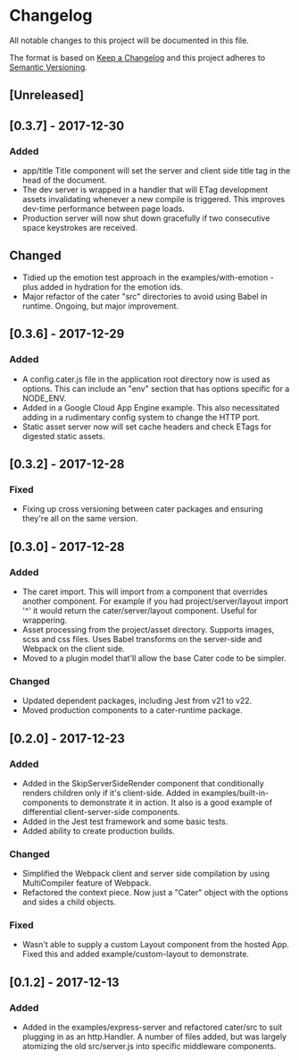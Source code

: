 # Changelog
All notable changes to this project will be documented in this file.

The format is based on [Keep a Changelog](http://keepachangelog.com/en/1.0.0/)
and this project adheres to [Semantic Versioning](http://semver.org/spec/v2.0.0.html).

## [Unreleased]

## [0.3.7] - 2017-12-30
### Added
- app/title Title component will set the server and client side title tag in the head of the document.
- The dev server is wrapped in a handler that will ETag development assets invalidating whenever a new compile is triggered. This improves dev-time performance between page loads.
- Production server will now shut down gracefully if two consecutive space keystrokes are received.

## Changed
- Tidied up the emotion test approach in the examples/with-emotion - plus added in hydration for the emotion ids.
- Major refactor of the cater "src" directories to avoid using Babel in runtime. Ongoing, but major improvement.

## [0.3.6] - 2017-12-29
### Added
- A config.cater.js file in the application root directory now is used as options. This can include an "env" section that has options specific for a NODE_ENV.
- Added in a Google Cloud App Engine example. This also necessitated adding in a rudimentary config system to change the HTTP port.
- Static asset server now will set cache headers and check ETags for digested static assets.

## [0.3.2] - 2017-12-28
### Fixed
- Fixing up cross versioning between cater packages and ensuring they're all on the same version.

## [0.3.0] - 2017-12-28
### Added
- The caret import. This will import from a component that overrides another component. For example if you had project/server/layout import '^' it would return the cater/server/layout component. Useful for wrappering.
- Asset processing from the project/asset directory. Supports images, scss and css files. Uses Babel transforms on the server-side and Webpack on the client side.
- Moved to a plugin model that'll allow the base Cater code to be simpler.

### Changed
- Updated dependent packages, including Jest from v21 to v22.
- Moved production components to a cater-runtime package.

## [0.2.0] - 2017-12-23
### Added
- Added in the SkipServerSideRender component that conditionally renders children only if it's client-side. Added in examples/built-in-components to demonstrate it in action. It also is a good example of differential client-server-side components.
- Added in the Jest test framework and some basic tests.
- Added ability to create production builds.

### Changed
- Simplified the Webpack client and server side compilation by using MultiCompiler feature of Webpack.
- Refactored the context piece. Now just a "Cater" object with the options and sides a child objects.

### Fixed
- Wasn't able to supply a custom Layout component from the hosted App. Fixed this and added example/custom-layout to demonstrate.

## [0.1.2] - 2017-12-13
### Added
- Added in the examples/express-server and refactored cater/src to suit plugging in as an http.Handler. A number of files added, but was largely atomizing the old src/server.js into specific middleware components.
